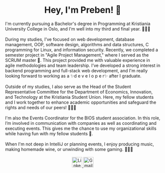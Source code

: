 <h1 id="heading" align="center">Hey, I'm Preben! 👋</h1>
I'm currently pursuing a Bachelor's degree in Programming at Kristiania University College in Oslo, and I'm well into my third and final year. 👨🏻‍💻
<br>
<br>
During my studies, I’ve focused on web development, database management, OOP, software design, algorithms and data structures, C programming for Linux, and information security. Recently, we completed a semester project in "Agile Project Management," where I served as the SCRUM master 🤠. This project provided me with valuable experience in agile methodologies and team leadership. I’ve developed a strong interest in backend programming and full-stack web development, and I'm really looking forward to working as a ✨d e v e l o p e r✨ after I graduate.
<br>
<br>
Outside of my studies, I also serve as the Head of the Student Representative Committee for the Department of Economics, Innovation, and Technology at the Kristiania Student Union. Here, my fellow students and I work together to enhance academic opportunities and safeguard the rights and needs of our peers! 👨🏻‍⚖️
<br>
<br>
I'm also the Events Coordinator for the BIOS student association. In this role, I’m involved in communication with companies as well as coordinating and executing events. This gives me the chance to use my organizational skills while having fun with my fellow students 🥳.
<br>
<br>
When I'm not deep in IntelliJ or planning events, I enjoy producing music, making homemade wine, or unwinding with some gaming. 🎸🍷👾
<br>
<br>
<div id="badges" align="center">
  <a href="https://www.linkedin.com/in/prebenohre/">
    <img height="33rem" src="https://img.shields.io/badge/LinkedIn-blue?style=for-the-badge&logo=linkedin&logoColor=white" alt="LinkedIn Badge"/>
  </a>
  <a href="mailto:prebenohre@gmail.com">
    <img height="33rem" src="https://img.shields.io/badge/Gmail-D14836?style=for-the-badge&logo=gmail&logoColor=white" alt="Gmail Badge"/>
  </a>
</div>



<!--
**prebenohre/prebenohre** is a ✨ _special_ ✨ repository because its `README.md` (this file) appears on your GitHub profile.

Here are some ideas to get you started:

- 🔭 I’m currently working on ...
- 🌱 I’m currently learning ...
- 👯 I’m looking to collaborate on ...
- 🤔 I’m looking for help with ...
- 💬 Ask me about ...
- 📫 How to reach me: ...
- 😄 Pronouns: ...
- ⚡ Fun fact: ...
-->
